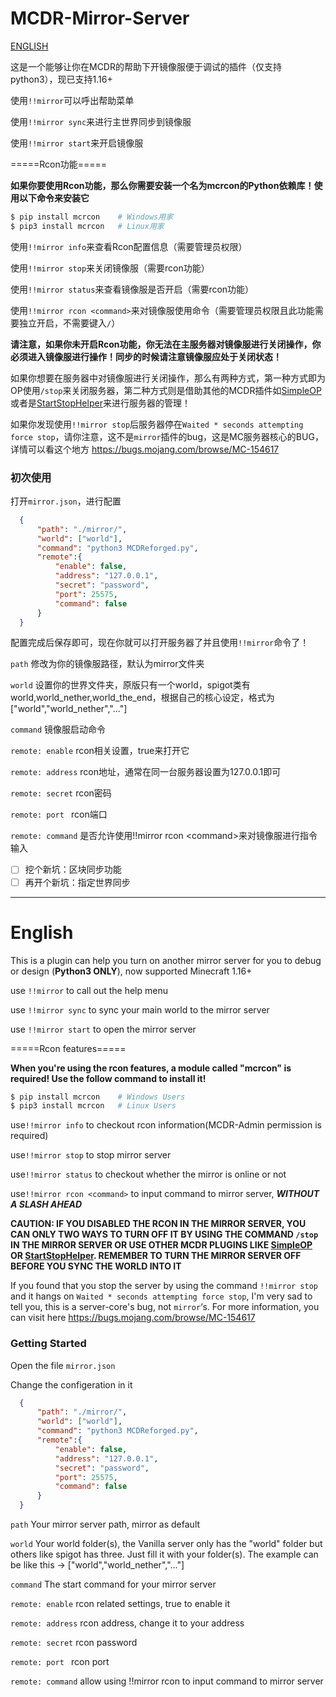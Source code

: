 # MCDR-Mirror-Server

[ENGLISH](#English)

这是一个能够让你在MCDR的帮助下开镜像服便于调试的插件（仅支持python3），现已支持1.16+

使用`!!mirror`可以呼出帮助菜单

使用`!!mirror sync`来进行主世界同步到镜像服

使用`!!mirror start`来开启镜像服

=====Rcon功能=====

**如果你要使用Rcon功能，那么你需要安装一个名为mcrcon的Python依赖库！使用以下命令来安装它**

```bash
$ pip install mcrcon	# Windows用家
$ pip3 install mcrcon	# Linux用家
```

使用`!!mirror info`来查看Rcon配置信息（需要管理员权限）

使用`!!mirror stop`来关闭镜像服（需要rcon功能）

使用`!!mirror status`来查看镜像服是否开启（需要rcon功能）

使用`!!mirror rcon <command>`来对镜像服使用命令（需要管理员权限且此功能需要独立开启，不需要键入`/`）

**请注意，如果你未开启Rcon功能，你无法在主服务器对镜像服进行关闭操作，你必须进入镜像服进行操作！同步的时候请注意镜像服应处于关闭状态！**

如果你想要在服务器中对镜像服进行关闭操作，那么有两种方式，第一种方式即为OP使用`/stop`来关闭服务器，第二种方式则是借助其他的MCDR插件如[SimpleOP](https://github.com/GamerNoTitle/SimpleOP)或者是[StartStopHelper](https://github.com/MCDReforged-Plugins/StartStopHelper)来进行服务器的管理！

如果你发现使用`!!mirror stop`后服务器停在`Waited * seconds attempting force stop`，请你注意，这不是`mirror`插件的bug，这是MC服务器核心的BUG，详情可以看这个地方 https://bugs.mojang.com/browse/MC-154617 

### 初次使用

打开`mirror.json`，进行配置

```json
  {
      "path": "./mirror/",
      "world": ["world"],	
      "command": "python3 MCDReforged.py",
      "remote":{
          "enable": false,
          "address": "127.0.0.1",
          "secret": "password",
          "port": 25575,
          "command": false
      }
  }
```

配置完成后保存即可，现在你就可以打开服务器了并且使用`!!mirror`命令了！

`path` 修改为你的镜像服路径，默认为mirror文件夹

`world` 设置你的世界文件夹，原版只有一个world，spigot类有world,world_nether,world_the_end，根据自己的核心设定，格式为["world","world_nether","..."]

`command` 镜像服启动命令

`remote: enable` rcon相关设置，true来打开它

`remote: address` rcon地址，通常在同一台服务器设置为127.0.0.1即可

`remote: secret` rcon密码

`remote: port ` rcon端口

`remote: command` 是否允许使用!!mirror rcon \<command>来对镜像服进行指令输入

- [ ] 挖个新坑：区块同步功能
- [ ] 再开个新坑：指定世界同步

---

# English

This is a plugin can help you turn on another mirror server for you to debug or design (**Python3 ONLY**), now supported Minecraft 1.16+

use `!!mirror` to call out the help menu

use `!!mirror sync` to sync your main world to the mirror server

use `!!mirror start` to open the mirror server

=====Rcon features=====

**When you're using the rcon features, a module called "mcrcon" is required! Use the follow command to install it!**

```bash
$ pip install mcrcon	# Windows Users
$ pip3 install mcrcon	# Linux Users
```

use`!!mirror info` to checkout rcon information(MCDR-Admin permission is required)

use`!!mirror stop` to stop mirror server

use`!!mirror status` to checkout whether the mirror is online or not

use`!!mirror rcon <command>` to input command to mirror server, ***WITHOUT A SLASH AHEAD***

**CAUTION: IF YOU DISABLED THE RCON IN THE MIRROR SERVER, YOU CAN ONLY TWO WAYS TO TURN OFF IT BY USING THE COMMAND `/stop` IN THE MIRROR SERVER OR USE OTHER MCDR PLUGINS LIKE [SimpleOP](https://github.com/GamerNoTitle/SimpleOP) OR [StartStopHelper](https://github.com/MCDReforged-Plugins/StartStopHelper). REMEMBER TO TURN THE MIRROR SERVER OFF BEFORE YOU SYNC THE WORLD INTO IT**

If you found that you stop the server by using the command `!!mirror stop` and it hangs on `Waited * seconds attempting force stop`, I'm very sad to tell you, this is a server-core's bug, not `mirror`‘s. For more information, you can visit here https://bugs.mojang.com/browse/MC-154617 

### Getting Started

Open the file `mirror.json`

Change the configeration in it

```json
  {
      "path": "./mirror/",
      "world": ["world"],
      "command": "python3 MCDReforged.py",
      "remote":{
          "enable": false,
          "address": "127.0.0.1",
          "secret": "password",
          "port": 25575,
          "command": false
      }
  }
```

`path` Your mirror server path, mirror as default

`world` Your world folder(s), the Vanilla server only has the "world" folder but others like spigot has three. Just fill it with your folder(s). The example can be like this -> ["world","world_nether","..."]

`command` The start command for your mirror server

`remote: enable` rcon related settings, true to enable it

`remote: address` rcon address, change it to your address

`remote: secret` rcon password

`remote: port ` rcon port

`remote: command` allow using !!mirror rcon <command> to input command to mirror server